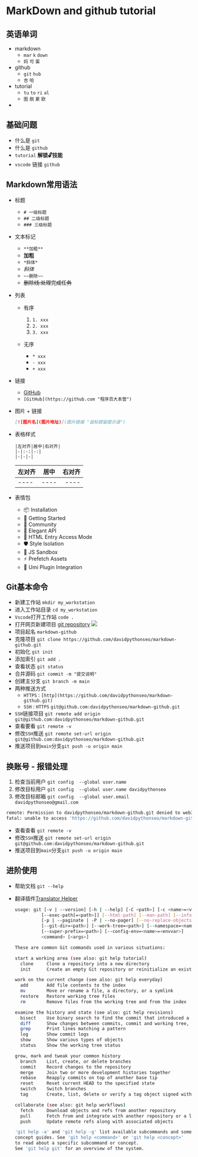# MarkDown and github tutorial

## 英语单词

- markdown
  - `mar` `k` `down`
  - `妈` `可` `蛋`
- github
  - `git` `hub`
  - `吉` `哈`
- tutorial 
  - `tu` `to` `ri` `al`
  - `图` `脱` `累` `欧`
- 
## 基础问题

  - 什么是 `git`
  - 什么是 `github`
  - `tutorial` **解锁🔓技能**
  - `vscode` 链接 `github`

## Markdown常用语法

- 标题
  - `# 一级标题`
  - `## 二级标题`
  - `### 三级标题`

- 文本标记
  - `**加粗**`
  - **加粗**
  - `*斜体*`
  - *斜体*
  - `~~删除~~`
  - ~~删除线:处理完成任务~~

- 列表
  - 有序
    1. `1. xxx`
    2. `2. xxx`
    3. `3. xxx`

  - 无序
    - `* xxx`
    - `- xxx`
    - `+ xxx`

- 链接
  - [GitHub](https://github.com "程序员大本营")
  - `[GitHub](https://github.com "程序员大本营")`

- 图片 + 链接
    ```markdown
    [![图片名](图片地址)](图片链接 "鼠标提留提示语")
    ```

- 表格样式
    ```
    |左对齐|居中|右对齐|
    |-|:-:|-:|
    |-|-|-|
    ```
    |左对齐|居中|右对齐|
    |-|:-:|-:|
    ----|----|----|

- 表情包
  * 📦 Installation
  * 🔨 Getting Started
  * 👬 Community
  * 💃 Elegant API
  * 💪 HTML Entry Access Mode
  * 🛡 Style Isolation
  * 🧳 JS Sandbox
  * ⚡  Prefetch Assets
  * 🔌 Umi Plugin Integration

## Git基本命令

- 新建工作站 `mkdir my_workstation`
- 进入工作站目录 `cd my_workstation`
- `Vscode`打开工作站 `code .`
- 打开网页新建项目 [git repository](https://github.com/new)
  ![](images/new-repository.png)
- 项目起名 `markdown-github`
- 克隆项目 `git clone https://github.com/davidpythonseo/markdown-github.git`
- 初始化 `git init`
- 添加索引 `git add .`
- 查看状态 `git status`
- 合并源码 `git commit -m "提交说明"`
- 创建主分支 `git branch -m main`
- 两种推送方式
  - `HTTPS` : `[http](https://github.com/davidpythonseo/markdown-github.git)`
  - `SSH` : `HTTPS` `git@github.com:davidpythonseo/markdown-github.git`
- `SSH`链接项目 `git remote add origin git@github.com:davidpythonseo/markdown-github.git`
- 查看要看 `git remote -v`
- 修改`SSH`推送 `git remote set-url origin git@github.com:davidpythonseo/markdown-github.git`
- 推送项目到`main`分支`git push -u origin main`

## 换账号 - 报错处理

1. 检查当前用户 `git config  --global user.name`
2. 修改目标用户 `git config  --global user.name davidpythonseo`
3. 修改目标邮箱 `git config  --global user.email davidpythonseo@gmail.com`

```bash
remote: Permission to davidpythonseo/markdown-github.git denied to web3newbi.
fatal: unable to access 'https://github.com/davidpythonseo/markdown-github.git/': The requested URL returned error: 403

```
- 查看查看 `git remote -v`
- 修改`SSH`推送 `git remote set-url origin git@github.com:davidpythonseo/markdown-github.git`
- 推送项目到`main`分支`git push -u origin main`

## 进阶使用

- 帮助文档 `git --help`
- 翻译插件[Translator Helper](https://marketplace.visualstudio.com/items?itemName=XiaodiYan.translator-helper)

      
  ```bash
  usage: git [-v | --version] [-h | --help] [-C <path>] [-c <name>=<value>]
            [--exec-path[=<path>]] [--html-path] [--man-path] [--info-path]
            [-p | --paginate | -P | --no-pager] [--no-replace-objects] [--bare]
            [--git-dir=<path>] [--work-tree=<path>] [--namespace=<name>]
            [--super-prefix=<path>] [--config-env=<name>=<envvar>]
            <command> [<args>]

  These are common Git commands used in various situations:

  start a working area (see also: git help tutorial)
    clone     Clone a repository into a new directory
    init      Create an empty Git repository or reinitialize an existing one

  work on the current change (see also: git help everyday)
    add       Add file contents to the index
    mv        Move or rename a file, a directory, or a symlink
    restore   Restore working tree files
    rm        Remove files from the working tree and from the index

  examine the history and state (see also: git help revisions)
    bisect    Use binary search to find the commit that introduced a bug
    diff      Show changes between commits, commit and working tree, etc
    grep      Print lines matching a pattern
    log       Show commit logs
    show      Show various types of objects
    status    Show the working tree status

  grow, mark and tweak your common history
    branch    List, create, or delete branches
    commit    Record changes to the repository
    merge     Join two or more development histories together
    rebase    Reapply commits on top of another base tip
    reset     Reset current HEAD to the specified state
    switch    Switch branches
    tag       Create, list, delete or verify a tag object signed with GPG

  collaborate (see also: git help workflows)
    fetch     Download objects and refs from another repository
    pull      Fetch from and integrate with another repository or a local branch
    push      Update remote refs along with associated objects

  'git help -a' and 'git help -g' list available subcommands and some
  concept guides. See 'git help <command>' or 'git help <concept>'
  to read about a specific subcommand or concept.
  See 'git help git' for an overview of the system.
  ```